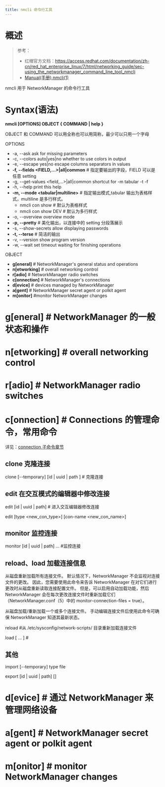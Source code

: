 ```yaml
---
title: nmcli 命令行工具
---
```


# 概述

> 参考：
> - 红帽官方文档：<https://access.redhat.com/documentation/zh-cn/red_hat_enterprise_linux/7/html/networking_guide/sec-using_the_networkmanager_command_line_tool_nmcli>
> - [Manual(手册),nmcli(1)](<https://man.cx/nmcli(1)>)

nmcli 用于 NetworkManager 的命令行工具

# Syntax(语法)

**nmcli \[OPTIONS] OBJECT { COMMAND | help }**

OBJECT 和 COMMAND 可以用全称也可以用简称，最少可以只用一个字母

OPTIONS

- -a, --ask ask for missing parameters
- -c, --colors auto|yes|no whether to use colors in output
- -e, --escape yes|no escape columns separators in values
- **-f, --fields \<FIELD,...>|all|common** # 指定要输出的字段，FIELD 可以是 任意 setting
- -g, --get-values \<field,...>|all|common shortcut for -m tabular -t -f
- -h, --help print this help
- **-m, --mode \<tabular|multiline>** # 指定输出模式,tabular 输出为表格样式，multiline 是多行样式。
  - nmcli con show # 默认为表格样式
  - nmcli con show DEV # 默认为多行样式
- -o, --overview overview mode
- **-p, --pretty** # 美化输出，以连接中的 setting 分段落展示
- -s, --show-secrets allow displaying passwords
- **-t, --terse** # 简洁的输出
- -v, --version show program version
- -w, --wait <seconds> set timeout waiting for finishing operations

OBJECT

- **g\[eneral]** # NetworkManager's general status and operations
- **n\[etworking]** # overall networking control
- **r\[adio]** # NetworkManager radio switches
- **c\[onnection]** # NetworkManager's connections
- **d\[evice]** # devices managed by NetworkManager
- **a\[gent]** # NetworkManager secret agent or polkit agent
- **m\[onitor]** #monitor NetworkManager changes

# g\[eneral] # NetworkManager 的一般状态和操作

# n\[etworking] # overall networking control

# r\[adio] # NetworkManager radio switches

# c\[onnection] # Connections 的管理命令，常用命令

详见：[connection 子命令章节](https://www.yuque.com/go/doc/33221854)

## clone 克隆连接

clone \[--temporary] \[id | uuid | path ] <ID> <new name> # 克隆连接

## edit 在交互模式的编辑器中修改连接

edit \[id | uuid | path] <ID> # 进入交互编辑器修改连接

edit \[type \<new_con_type>] \[con-name \<new_con_name>]

## monitor 监控连接

monitor \[id | uuid | path] <ID> ... #监控连接

## reload、load 加载连接信息

从磁盘重新加载所有连接文件。 默认情况下，NetworkManager 不会监视对连接文件的更改。 因此，您需要使用此命令来告诉 NetworkManager 在对它们进行更改时从磁盘重新读取连接配置文件。 但是，可以启用自动加载功能，然后 NetworkManager 会在每次更改连接文件时重新加载它们（NetworkManager.conf（5）中的 monitor-connection-files = true）。

从磁盘加载/重新加载一个或多个连接文件。 手动编辑连接文件后使用此命令可确保 NetworkManager 知道其最新状态。

reload #从 /etc/sysconfig/network-scripts/ 目录重新加载连接文件

load <filename> \[ <filename>... ] #

## 其他

import \[--temporary] type <type> file <file to import>

export \[id | uuid | path] <ID> \[<output file>]

# d\[evice] # 通过 NetworkManager 来管理网络设备

# a\[gent] # NetworkManager secret agent or polkit agent

# m\[onitor] # monitor NetworkManager changes
